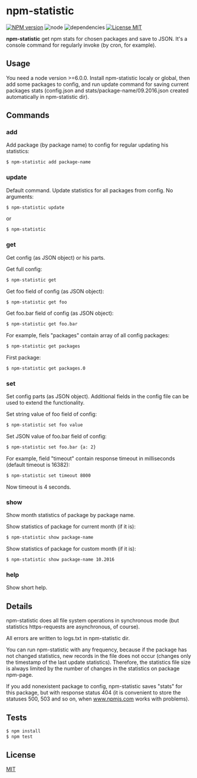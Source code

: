 # npm-statistic #

  [![NPM version][npm-image]][npm-url] ![node][node-image] ![dependencies][dependencies-image] [![License MIT][license-image]](LICENSE)

  **npm-statistic** get npm stats for chosen packages and save to JSON. It's a console command for regularly invoke (by cron, for example).

## Usage ##
You need a node version >=6.0.0. Install npm-statistic localy or global, then add some packages to config, and run update command for saving current packages stats (config.json and stats/package-name/09.2016.json created automatically in npm-statistic dir).

## Commands ##

### add ###
Add package (by package name) to config for regular updating his statistics:
```bash
$ npm-statistic add package-name
```

### update ###
Default command. Update statistics for all packages from config. No arguments:
```bash
$ npm-statistic update
```
or 
```bash
$ npm-statistic
```

### get ###
Get config (as JSON object) or his parts.

Get full config:
```bash
$ npm-statistic get
```
Get foo field of config (as JSON object):
```bash
$ npm-statistic get foo
```
Get foo.bar field of config (as JSON object):
```bash
$ npm-statistic get foo.bar
```
For example, fiels "packages" contain array of all config packages:
```bash
$ npm-statistic get packages
```
First package:
```bash
$ npm-statistic get packages.0
```

### set ###
Set config parts (as JSON object). Additional fields in the config file can be used to extend the functionality.

Set string value of foo field of config:
```bash
$ npm-statistic set foo value
```
Set JSON value of foo.bar field of config:
```bash
$ npm-statistic set foo.bar {a: 2}
```
For example, field "timeout" contain response timeout in milliseconds (default timeout is 16382):
```bash
$ npm-statistic set timeout 8000
```
Now timeout is 4 seconds.

### show ###
Show month statistics of package by package name.

Show statistics of package for current month (if it is):
```bash
$ npm-statistic show package-name
```

Show statistics of package for custom month (if it is):
```bash
$ npm-statistic show package-name 10.2016
```

### help ###
Show short help.

## Details ##
npm-statistic does all file system operations in synchronous mode (but statistics https-requests are asynchronous, of course).

All errors are written to logs.txt in npm-statistic dir.

You can run npm-statistic with any frequency, because if the package has not changed statistics, new records in the file does not occur (changes only the timestamp of the last update statistics). Therefore, the statistics file size is always limited by the number of changes in the statistics on package npm-page.

If you add nonexistent package to config, npm-statistic saves "stats" for this package, but with response status 404 (it is convenient to store the statuses 500, 503 and so on, when www.npmjs.com works with problems).

## Tests ##
```bash
$ npm install
$ npm test
```

## License ##
  [MIT](LICENSE)

[license-image]: https://img.shields.io/badge/license-MIT-blue.svg "license-image"
[dependencies-image]: https://img.shields.io/gemnasium/mathiasbynens/he.svg?maxAge=2592000 "dependencies-image"
[node-image]: https://img.shields.io/badge/node-v6.0.0-brightgreen.svg?maxAge=2592000 "node-image"
[npm-image]: https://img.shields.io/npm/v/npm-statistic.svg "npm-image"
[npm-url]: https://www.npmjs.com/package/npm-statistic "npm-statistic"